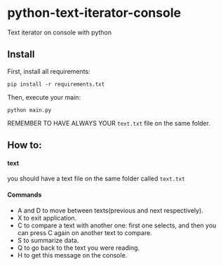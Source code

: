 # python-text-iterator-console
Text iterator on console with python


## Install

First, install all requirements:

```
pip install -r requirements.txt
```

Then, execute your main:
```
python main.py
```

REMEMBER TO HAVE ALWAYS YOUR `text.txt` file on the same folder.

## How to:

#### text

you should have a text file on the same folder called `text.txt`

#### Commands 

* A and D to move between texts(previous and next respectively).
* X to exit application.
* C to compare a text with another one: first one selects, and then you can press C again on another text to compare.
* S to summarize data.
* Q to go back to the text you were reading.
* H to get this message on the console.
